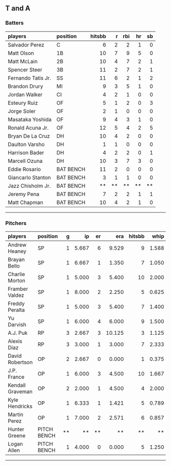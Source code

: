 ## T and A

### Batters

 
|players            |position  | hitsbb|  r| rbi| hr| sb| 
|:------------------|:---------|------:|--:|---:|--:|--:| 
|Salvador Perez     |C         |      6|  2|   2|  1|  0| 
|Matt Olson         |1B        |     10|  7|   9|  5|  0| 
|Matt McLain        |2B        |     10|  4|   7|  2|  1| 
|Spencer Steer      |3B        |     11|  2|   7|  2|  1| 
|Fernando Tatis Jr. |SS        |     11|  6|   2|  1|  2| 
|Brandon Drury      |MI        |      9|  3|   5|  1|  0| 
|Jordan Walker      |CI        |      4|  2|   1|  0|  0| 
|Esteury Ruiz       |OF        |      5|  1|   2|  0|  3| 
|Jorge Soler        |OF        |      2|  1|   0|  0|  0| 
|Masataka Yoshida   |OF        |      9|  4|   3|  1|  0| 
|Ronald Acuna Jr.   |OF        |     12|  5|   4|  2|  5| 
|Bryan De La Cruz   |DH        |     10|  4|   2|  0|  0| 
|Daulton Varsho     |DH        |      1|  1|   0|  0|  0| 
|Harrison Bader     |DH        |      4|  2|   2|  0|  1| 
|Marcell Ozuna      |DH        |     10|  3|   7|  3|  0| 
|Eddie Rosario      |BAT BENCH |     11|  2|   0|  0|  0| 
|Giancarlo Stanton  |BAT BENCH |      3|  1|   1|  0|  0| 
|Jazz Chisholm Jr.  |BAT BENCH |     **| **|  **| **| **| 
|Jeremy Pena        |BAT BENCH |      7|  2|   2|  1|  1| 
|Matt Chapman       |BAT BENCH |     10|  4|   2|  1|  0| 


* * *

### Pitchers

 
|players          |position    |  g|    ip| er|    era| hitsbb|  whip| so|  w| sv| 
|:----------------|:-----------|--:|-----:|--:|------:|------:|-----:|--:|--:|--:| 
|Andrew Heaney    |SP          |  1| 5.667|  6|  9.529|      9| 1.588|  5|  0|  0| 
|Brayan Bello     |SP          |  1| 6.667|  1|  1.350|      7| 1.050|  5|  1|  0| 
|Charlie Morton   |SP          |  1| 5.000|  3|  5.400|     10| 2.000|  7|  1|  0| 
|Framber Valdez   |SP          |  1| 8.000|  2|  2.250|      5| 0.625|  9|  1|  0| 
|Freddy Peralta   |SP          |  1| 5.000|  3|  5.400|      7| 1.400|  5|  0|  0| 
|Yu Darvish       |SP          |  1| 6.000|  4|  6.000|      9| 1.500|  6|  0|  0| 
|A.J. Puk         |RP          |  3| 2.667|  3| 10.125|      3| 1.125|  1|  0|  2| 
|Alexis Diaz      |RP          |  3| 3.000|  1|  3.000|      7| 2.333|  4|  0|  2| 
|David Robertson  |OP          |  2| 2.667|  0|  0.000|      1| 0.375|  1|  0|  1| 
|J.P. France      |OP          |  1| 6.000|  3|  4.500|     10| 1.667|  4|  0|  0| 
|Kendall Graveman |OP          |  2| 2.000|  1|  4.500|      4| 2.000|  2|  2|  0| 
|Kyle Hendricks   |OP          |  1| 6.333|  1|  1.421|      5| 0.789|  2|  1|  0| 
|Martin Perez     |OP          |  1| 7.000|  2|  2.571|      6| 0.857|  2|  1|  0| 
|Hunter Greene    |PITCH BENCH | **|    **| **|     **|     **|    **| **| **| **| 
|Logan Allen      |PITCH BENCH |  1| 4.000|  0|  0.000|      5| 1.250|  5|  0|  0| 


* * *


